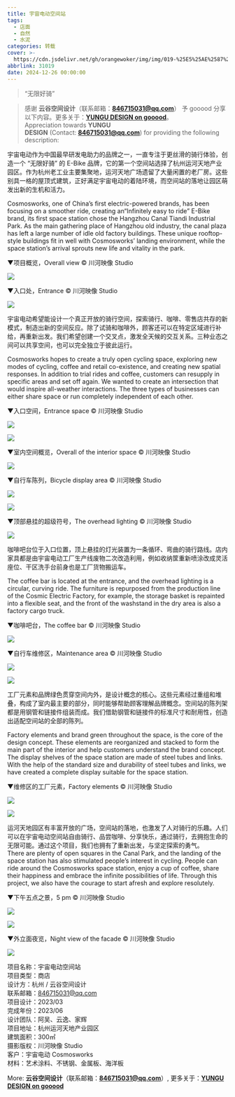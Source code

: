 ```yaml
---
title: 宇宙电动空间站
tags:
  - 店面
  - 自然
  - 水泥
categories: 转载
cover: >-
  https://cdn.jsdelivr.net/gh/orangewoker/img/img/019-%25E5%25AE%2587%25E5%25AE%2599%25E7%2594%25B5%25E5%258A%25A8%25E7%25A9%25BA%25E9%2597%25B4%25E7%25AB%2599-%25E6%259D%25AD%25E5%25B7%259E%25E4%25BA%2591%25E8%25B0%25B7%25E8%25AE%25BE%25E8%25AE%25A1-960x640.jpg
abbrlink: 31019
date: 2024-12-26 00:00:00
---
```


> “无限好骑”

> 感谢 **云谷空间设计**（联系邮箱：[**846715031@qq.com**](mailto:846715031@qq.com)） 予 gooood 分享以下内容。更多关于：[**YUNGU DESIGN on gooood**](https://www.gooood.cn/company/yungu-design)。  
> Appreciation towards **YUNGU DESIGN** (Contact: [**846715031@qq.com**](mailto:846715031@qq.com)) for providing the following description:

宇宙电动作为中国最早研发电助力的品牌之一，一直专注于更丝滑的骑行体验，创造一个 “无限好骑” 的 E-Bike 品牌，它的第一个空间站选择了杭州运河天地产业园区。作为杭州老工业主要集聚地，运河天地广场遗留了大量闲置的老厂房。这些别具一格的屋顶式建筑，正好满足宇宙电动的着陆环境，而空间站的落地让园区萌发出新的生机和活力。

Cosmosworks, one of China’s first electric-powered brands, has been focusing on a smoother ride, creating an“Infinitely easy to ride” E-Bike brand, its first space station chose the Hangzhou Canal Tiandi Industrial Park. As the main gathering place of Hangzhou old industry, the canal plaza has left a large number of idle old factory buildings. These unique rooftop-style buildings fit in well with Cosmosworks’ landing environment, while the space station’s arrival sprouts new life and vitality in the park.

▼项目概览，Overall view © 川河映像 Studio

![](https://cdn.jsdelivr.net/gh/orangewoker/img/img/019-%25E5%25AE%2587%25E5%25AE%2599%25E7%2594%25B5%25E5%258A%25A8%25E7%25A9%25BA%25E9%2597%25B4%25E7%25AB%2599-%25E6%259D%25AD%25E5%25B7%259E%25E4%25BA%2591%25E8%25B0%25B7%25E8%25AE%25BE%25E8%25AE%25A1-960x640.jpg)

▼入口处，Entrance © 川河映像 Studio

![](https://cdn.jsdelivr.net/gh/orangewoker/img/img/001-%25E5%25AE%2587%25E5%25AE%2599%25E7%2594%25B5%25E5%258A%25A8%25E7%25A9%25BA%25E9%2597%25B4%25E7%25AB%2599-%25E6%259D%25AD%25E5%25B7%259E%25E4%25BA%2591%25E8%25B0%25B7%25E8%25AE%25BE%25E8%25AE%25A1-960x1439.jpg)

宇宙电动希望能设计一个真正开放的骑行空间，探索骑行、咖啡、零售店共存的新模式，制造出新的空间反应。除了试骑和咖啡外，顾客还可以在特定区域进行补给，再重新出发。我们希望创建一个交叉点，激发全天候的交互关系。三种业态之间可以共享空间，也可以完全独立于彼此运行。

Cosmosworks hopes to create a truly open cycling space, exploring new modes of cycling, coffee and retail co-existence, and creating new spatial responses. In addition to trial rides and coffee, customers can resupply in specific areas and set off again. We wanted to create an intersection that would inspire all-weather interactions. The three types of businesses can either share space or run completely independent of each other.

▼入口空间，Entrance space © 川河映像 Studio

![](https://cdn.jsdelivr.net/gh/orangewoker/img/img/002-%25E5%25AE%2587%25E5%25AE%2599%25E7%2594%25B5%25E5%258A%25A8%25E7%25A9%25BA%25E9%2597%25B4%25E7%25AB%2599-%25E6%259D%25AD%25E5%25B7%259E%25E4%25BA%2591%25E8%25B0%25B7%25E8%25AE%25BE%25E8%25AE%25A1-960x1439.jpg)

![](https://cdn.jsdelivr.net/gh/orangewoker/img/img/003-%25E5%25AE%2587%25E5%25AE%2599%25E7%2594%25B5%25E5%258A%25A8%25E7%25A9%25BA%25E9%2597%25B4%25E7%25AB%2599-%25E6%259D%25AD%25E5%25B7%259E%25E4%25BA%2591%25E8%25B0%25B7%25E8%25AE%25BE%25E8%25AE%25A1-960x1440.jpg)

▼室内空间概览，Overall of the interior space © 川河映像 Studio

![](https://cdn.jsdelivr.net/gh/orangewoker/img/img/008-%25E5%25AE%2587%25E5%25AE%2599%25E7%2594%25B5%25E5%258A%25A8%25E7%25A9%25BA%25E9%2597%25B4%25E7%25AB%2599-%25E6%259D%25AD%25E5%25B7%259E%25E4%25BA%2591%25E8%25B0%25B7%25E8%25AE%25BE%25E8%25AE%25A1-960x640.jpg)

▼自行车陈列，Bicycle display area © 川河映像 Studio

![](https://cdn.jsdelivr.net/gh/orangewoker/img/img/006-%25E5%25AE%2587%25E5%25AE%2599%25E7%2594%25B5%25E5%258A%25A8%25E7%25A9%25BA%25E9%2597%25B4%25E7%25AB%2599-%25E6%259D%25AD%25E5%25B7%259E%25E4%25BA%2591%25E8%25B0%25B7%25E8%25AE%25BE%25E8%25AE%25A1-960x1439.jpg)

![](https://cdn.jsdelivr.net/gh/orangewoker/img/img/015-%25E5%25AE%2587%25E5%25AE%2599%25E7%2594%25B5%25E5%258A%25A8%25E7%25A9%25BA%25E9%2597%25B4%25E7%25AB%2599-%25E6%259D%25AD%25E5%25B7%259E%25E4%25BA%2591%25E8%25B0%25B7%25E8%25AE%25BE%25E8%25AE%25A1-960x1439.jpg)

▼顶部悬挂的超级符号，The overhead lighting © 川河映像 Studio

![](https://cdn.jsdelivr.net/gh/orangewoker/img/img/022-%25E5%25AE%2587%25E5%25AE%2599%25E7%2594%25B5%25E5%258A%25A8%25E7%25A9%25BA%25E9%2597%25B4%25E7%25AB%2599-%25E6%259D%25AD%25E5%25B7%259E%25E4%25BA%2591%25E8%25B0%25B7%25E8%25AE%25BE%25E8%25AE%25A1-%25E6%258B%25B7%25E8%25B4%259D-960x535.jpg)

咖啡吧台位于入口位置，顶上悬挂的灯光装置为一条循环、弯曲的骑行路线。店内家具都是由宇宙电动工厂生产线废物二次改造利用，例如收纳筐重新喷涂改成灵活座位、干区洗手台前身也是工厂货物搬运车。

The coffee bar is located at the entrance, and the overhead lighting is a circular, curving ride. The furniture is repurposed from the production line of the Cosmic Electric Factory, for example, the storage basket is repainted into a flexible seat, and the front of the washstand in the dry area is also a factory cargo truck.

▼咖啡吧台，The coffee bar © 川河映像 Studio

![](https://cdn.jsdelivr.net/gh/orangewoker/img/img/004-%25E5%25AE%2587%25E5%25AE%2599%25E7%2594%25B5%25E5%258A%25A8%25E7%25A9%25BA%25E9%2597%25B4%25E7%25AB%2599-%25E6%259D%25AD%25E5%25B7%259E%25E4%25BA%2591%25E8%25B0%25B7%25E8%25AE%25BE%25E8%25AE%25A1-960x1440.jpg)

▼自行车维修区，Maintenance area © 川河映像 Studio

![](https://cdn.jsdelivr.net/gh/orangewoker/img/img/009-%25E5%25AE%2587%25E5%25AE%2599%25E7%2594%25B5%25E5%258A%25A8%25E7%25A9%25BA%25E9%2597%25B4%25E7%25AB%2599-%25E6%259D%25AD%25E5%25B7%259E%25E4%25BA%2591%25E8%25B0%25B7%25E8%25AE%25BE%25E8%25AE%25A1-960x1429.jpg)

![](https://cdn.jsdelivr.net/gh/orangewoker/img/img/025-%25E5%25AE%2587%25E5%25AE%2599%25E7%2594%25B5%25E5%258A%25A8%25E7%25A9%25BA%25E9%2597%25B4%25E7%25AB%2599-%25E6%259D%25AD%25E5%25B7%259E%25E4%25BA%2591%25E8%25B0%25B7%25E8%25AE%25BE%25E8%25AE%25A1-%25E6%258B%25B7%25E8%25B4%259D-960x1429.jpg)

工厂元素和品牌绿色贯穿空间内外，是设计概念的核心。这些元素经过重组和堆叠，构成了室内最主要的部分，同时能够帮助顾客理解品牌概念。空间站的陈列架都是用钢管和链接件组装而成。我们借助钢管和链接件的标准尺寸和耐用性，创造出适配空间站的全部的陈列。

Factory elements and brand green throughout the space, is the core of the design concept. These elements are reorganized and stacked to form the main part of the interior and help customers understand the brand concept. The display shelves of the space station are made of steel tubes and links. With the help of the standard size and durability of steel tubes and links, we have created a complete display suitable for the space station.

▼维修区的工厂元素，Factory elements © 川河映像 Studio

![](https://cdn.jsdelivr.net/gh/orangewoker/img/img/011-%25E5%25AE%2587%25E5%25AE%2599%25E7%2594%25B5%25E5%258A%25A8%25E7%25A9%25BA%25E9%2597%25B4%25E7%25AB%2599-%25E6%259D%25AD%25E5%25B7%259E%25E4%25BA%2591%25E8%25B0%25B7%25E8%25AE%25BE%25E8%25AE%25A1-960x1439.jpg)

![](https://cdn.jsdelivr.net/gh/orangewoker/img/img/012-%25E5%25AE%2587%25E5%25AE%2599%25E7%2594%25B5%25E5%258A%25A8%25E7%25A9%25BA%25E9%2597%25B4%25E7%25AB%2599-%25E6%259D%25AD%25E5%25B7%259E%25E4%25BA%2591%25E8%25B0%25B7%25E8%25AE%25BE%25E8%25AE%25A1-960x1440.jpg)

运河天地园区有丰富开放的广场，空间站的落地，也激发了人对骑行的乐趣。人们可以在宇宙电动空间站自由骑行、品尝咖啡、分享快乐，通过骑行，去拥抱生命的无限可能。通过这个项目，我们也拥有了重新出发，与坚定探索的勇气。  
There are plenty of open squares in the Canal Park, and the landing of the space station has also stimulated people’s interest in cycling. People can ride around the Cosmosworks space station, enjoy a cup of coffee, share their happiness and embrace the infinite possibilities of life. Through this project, we also have the courage to start afresh and explore resolutely.

▼下午五点之景，5 pm © 川河映像 Studio

![](https://cdn.jsdelivr.net/gh/orangewoker/img/img/018-%25E5%25AE%2587%25E5%25AE%2599%25E7%2594%25B5%25E5%258A%25A8%25E7%25A9%25BA%25E9%2597%25B4%25E7%25AB%2599-%25E6%259D%25AD%25E5%25B7%259E%25E4%25BA%2591%25E8%25B0%25B7%25E8%25AE%25BE%25E8%25AE%25A1-960x1439.jpg)

![](https://cdn.jsdelivr.net/gh/orangewoker/img/img/026-%25E5%25AE%2587%25E5%25AE%2599%25E7%2594%25B5%25E5%258A%25A8%25E7%25A9%25BA%25E9%2597%25B4%25E7%25AB%2599-%25E6%259D%25AD%25E5%25B7%259E%25E4%25BA%2591%25E8%25B0%25B7%25E8%25AE%25BE%25E8%25AE%25A1-%25E6%258B%25B7%25E8%25B4%259D-960x1439.jpg)

▼外立面夜览，Night view of the facade © 川河映像 Studio

![](https://cdn.jsdelivr.net/gh/orangewoker/img/img/027-%25E5%25AE%2587%25E5%25AE%2599%25E7%2594%25B5%25E5%258A%25A8%25E7%25A9%25BA%25E9%2597%25B4%25E7%25AB%2599-%25E6%259D%25AD%25E5%25B7%259E%25E4%25BA%2591%25E8%25B0%25B7%25E8%25AE%25BE%25E8%25AE%25A1-%25E6%258B%25B7%25E8%25B4%259D-960x570.jpg)

项目名称：宇宙电动空间站  
项目类型：商店  
设计方：杭州 / 云谷空间设计  
联系邮箱：846715031@qq.com  
项目设计：2023/03  
完成年份：2023/06  
设计团队：阿吴、云逸、家辉  
项目地址：杭州运河天地产业园区  
建筑面积：300㎡  
摄影版权：川河映像 Studio  
客户：宇宙电动 Cosmosworks  
材料：艺术涂料、不锈钢、金属板、海洋板

More: **云谷空间设计**（联系邮箱：[**846715031@qq.com**](mailto:846715031@qq.com)）, 更多关于：[**YUNGU DESIGN on gooood**](https://www.gooood.cn/company/yungu-design)